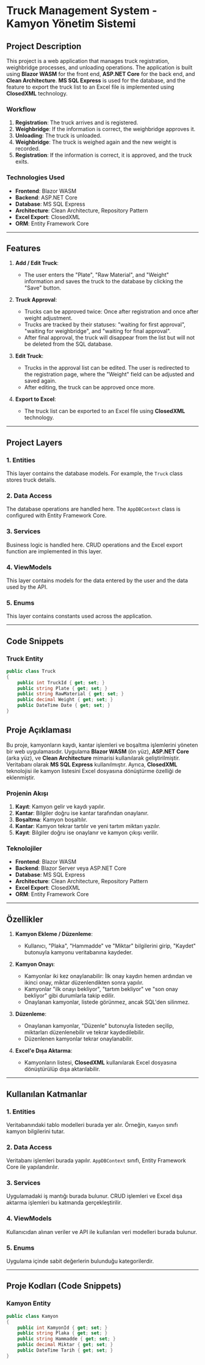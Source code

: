 
# Truck Management System - Kamyon Yönetim Sistemi

## Project Description 

This project is a web application that manages truck registration, weighbridge processes, and unloading operations. The application is built using **Blazor WASM** for the front end, **ASP.NET Core** for the back end, and **Clean Architecture**. **MS SQL Express** is used for the database, and the feature to export the truck list to an Excel file is implemented using **ClosedXML** technology.

### Workflow
1. **Registration**: The truck arrives and is registered.
2. **Weighbridge**: If the information is correct, the weighbridge approves it.
3. **Unloading**: The truck is unloaded.
4. **Weighbridge**: The truck is weighed again and the new weight is recorded.
5. **Registration**: If the information is correct, it is approved, and the truck exits.

### Technologies Used
- **Frontend**: Blazor WASM
- **Backend**: ASP.NET Core
- **Database**: MS SQL Express
- **Architecture**: Clean Architecture, Repository Pattern
- **Excel Export**: ClosedXML
- **ORM**: Entity Framework Core

---

## Features

1. **Add / Edit Truck**:
   - The user enters the "Plate", "Raw Material", and "Weight" information and saves the truck to the database by clicking the "Save" button.

2. **Truck Approval**:
   - Trucks can be approved twice: Once after registration and once after weight adjustment.
   - Trucks are tracked by their statuses: "waiting for first approval", "waiting for weighbridge", and "waiting for final approval".
   - After final approval, the truck will disappear from the list but will not be deleted from the SQL database.

3. **Edit Truck**:
   - Trucks in the approval list can be edited. The user is redirected to the registration page, where the "Weight" field can be adjusted and saved again.
   - After editing, the truck can be approved once more.

4. **Export to Excel**:
   - The truck list can be exported to an Excel file using **ClosedXML** technology.

---

## Project Layers

### 1. **Entities**
This layer contains the database models. For example, the `Truck` class stores truck details.

### 2. **Data Access**
The database operations are handled here. The `AppDBContext` class is configured with Entity Framework Core.

### 3. **Services**
Business logic is handled here. CRUD operations and the Excel export function are implemented in this layer.

### 4. **ViewModels**
This layer contains models for the data entered by the user and the data used by the API.

### 5. **Enums**
This layer contains constants used across the application.

---

## Code Snippets

### Truck Entity
```csharp
public class Truck
{
    public int TruckId { get; set; }
    public string Plate { get; set; }
    public string RawMaterial { get; set; }
    public decimal Weight { get; set; }
    public DateTime Date { get; set; }
}
```
## Proje Açıklaması

Bu proje, kamyonların kaydı, kantar işlemleri ve boşaltma işlemlerini yöneten bir web uygulamasıdır. Uygulama **Blazor WASM** (ön yüz), **ASP.NET Core** (arka yüz), ve **Clean Architecture** mimarisi kullanılarak geliştirilmiştir. Veritabanı olarak **MS SQL Express** kullanılmıştır. Ayrıca, **ClosedXML** teknolojisi ile kamyon listesini Excel dosyasına dönüştürme özelliği de eklenmiştir.

### Projenin Akışı
1. **Kayıt**: Kamyon gelir ve kaydı yapılır.
2. **Kantar**: Bilgiler doğru ise kantar tarafından onaylanır.
3. **Boşaltma**: Kamyon boşaltılır.
4. **Kantar**: Kamyon tekrar tartılır ve yeni tartım miktarı yazılır.
5. **Kayıt**: Bilgiler doğru ise onaylanır ve kamyon çıkışı verilir.

### Teknolojiler
- **Frontend**: Blazor WASM
- **Backend**: Blazor Server veya ASP.NET Core
- **Database**: MS SQL Express
- **Architecture**: Clean Architecture, Repository Pattern
- **Excel Export**: ClosedXML
- **ORM**: Entity Framework Core

---

## Özellikler

1. **Kamyon Ekleme / Düzenleme**: 
   - Kullanıcı, "Plaka", "Hammadde" ve "Miktar" bilgilerini girip, "Kaydet" butonuyla kamyonu veritabanına kaydeder.
   
2. **Kamyon Onayı**:
   - Kamyonlar iki kez onaylanabilir: İlk onay kaydın hemen ardından ve ikinci onay, miktar düzenlendikten sonra yapılır.
   - Kamyonlar "ilk onayı bekliyor", "tartım bekliyor" ve "son onay bekliyor" gibi durumlarla takip edilir.
   - Onaylanan kamyonlar, listede görünmez, ancak SQL'den silinmez.

3. **Düzenleme**:
   - Onaylanan kamyonlar, "Düzenle" butonuyla listeden seçilip, miktarları düzenlenebilir ve tekrar kaydedilebilir.
   - Düzenlenen kamyonlar tekrar onaylanabilir.

4. **Excel'e Dışa Aktarma**:
   - Kamyonların listesi, **ClosedXML** kullanılarak Excel dosyasına dönüştürülüp dışa aktarılabilir.

---

## Kullanılan Katmanlar

### 1. **Entities** 
Veritabanındaki tablo modelleri burada yer alır. Örneğin, `Kamyon` sınıfı kamyon bilgilerini tutar.

### 2. **Data Access** 
Veritabanı işlemleri burada yapılır. `AppDBContext` sınıfı, Entity Framework Core ile yapılandırılır.

### 3. **Services**
Uygulamadaki iş mantığı burada bulunur. CRUD işlemleri ve Excel dışa aktarma işlemleri bu katmanda gerçekleştirilir.

### 4. **ViewModels**
Kullanıcıdan alınan veriler ve API ile kullanılan veri modelleri burada bulunur.

### 5. **Enums**
Uygulama içinde sabit değerlerin bulunduğu kategorilerdir.

---

## Proje Kodları (Code Snippets)

### Kamyon Entity
```csharp
public class Kamyon
{
    public int KamyonId { get; set; }
    public string Plaka { get; set; }
    public string Hammadde { get; set; }
    public decimal Miktar { get; set; }
    public DateTime Tarih { get; set; }
}

